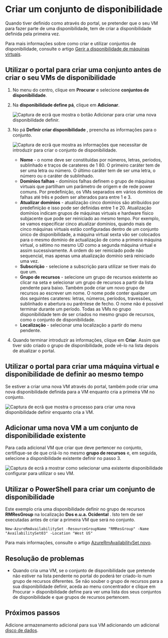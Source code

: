<properties
    pageTitle="Criar um conjunto de disponibilidade VM | Microsoft Azure"
    description="Saiba como criar uma disponibilidade definido para máquinas virtuais utilizando o Azure portal ou PowerShell utilizando o modelo de implementação do Gestor de recursos."
    keywords="conjunto de disponibilidade"
    services="virtual-machines-windows"
    documentationCenter=""
    authors="cynthn"
    manager="timlt"
    editor=""
    tags="azure-resource-manager"/>
<tags
    ms.service="virtual-machines-windows"
    ms.workload="infrastructure-services"
    ms.tgt_pltfrm="vm-windows"
    ms.devlang="na"
    ms.topic="article"
    ms.date="09/27/2016"
    ms.author="cynthn"/>


# <a name="create-an-availability-set"></a>Criar um conjunto de disponibilidade 

Quando tiver definido como através do portal, se pretender que o seu VM para fazer parte de uma disponibilidade, tem de criar a disponibilidade definida pela primeira vez.

Para mais informações sobre como criar e utilizar conjuntos de disponibilidade, consulte o artigo [Gerir a disponibilidade de máquinas virtuais](virtual-machines-windows-manage-availability.md).


## <a name="use-the-portal-to-create-an-availability-set-before-creating-your-vms"></a>Utilizar o portal para criar uma conjunto antes de criar o seu VMs de disponibilidade

1. No menu do centro, clique em **Procurar** e selecione **conjuntos de disponibilidade**.

2. Na **disponibilidade define pá**, clique em **Adicionar**.

    ![Captura de ecrã que mostra o botão Adicionar para criar uma nova disponibilidade definir.](./media/virtual-machines-windows-create-availability-set/add-availability-set.png)

3. No pá **Definir criar disponibilidade** , preencha as informações para o conjunto.

    ![Captura de ecrã que mostra as informações que necessitar de introduzir para criar o conjunto de disponibilidade.](./media/virtual-machines-windows-create-availability-set/create-availability-set.png)

    - **Nome** - o nome deve ser constituídas por números, letras, períodos, sublinhado e traços de carateres de 1 80. O primeiro caráter tem de ser uma letra ou número. O último caráter tem de ser uma letra, o número ou o caráter de sublinhado.
    - **Domínios falhas** - domínios falhas definem o grupo de máquinas virtuais que partilham um parâmetro de origem e de rede power comuns. Por predefinição, os VMs separados em vários domínios de falhas até três e podem ser alterados para entre 1 e 3.
    - **Atualizar domínios** - atualização cinco domínios são atribuídos por predefinição e isso pode ser definidas entre 1 e 20. Atualização domínios indicam grupos de máquinas virtuais e hardware físico subjacente que pode ser reiniciado ao mesmo tempo. Por exemplo, se vamos especificar cinco atualizar domínios, quando mais de cinco máquinas virtuais estão configuradas dentro de um conjunto único de disponibilidade, a máquina virtual sexta vão ser colocados para o mesmo domínio de actualização de como a primeira máquina virtual, o sétimo no mesmo UD como a segunda máquina virtual e assim sucessivamente. A ordem do ser reiniciado pode não sequencial, mas apenas uma atualização domínio será reiniciado uma vez.
    - **Subscrição** - selecione a subscrição para utilizar se tiver mais do que um.
    - **Grupo de recursos** - selecione um grupo de recursos existente ao clicar na seta e selecionar um grupo de recursos a partir da lista pendente para baixo. Também pode criar um novo grupo de recursos ao escrever um nome. O nome pode conter qualquer um dos seguintes carateres: letras, números, períodos, travessões, sublinhado e abertura ou parêntese de fecho. O nome não é possível terminar durante um período. Todas as VMs no grupo disponibilidade tem de ser criados no mesmo grupo de recursos, como o conjunto de disponibilidade.
    - **Localização** - selecionar uma localização a partir do menu pendente.

4. Quando terminar introduzir as informações, clique em **Criar**. Assim que tiver sido criado o grupo de disponibilidade, pode vê-lo na lista depois de atualizar o portal.

## <a name="use-the-portal-to-create-a-virtual-machine-and-an-availability-set-at-the-same-time"></a>Utilizar o portal para criar uma máquina virtual e disponibilidade de definir ao mesmo tempo

Se estiver a criar uma nova VM através do portal, também pode criar uma nova disponibilidade definida para a VM enquanto cria a primeira VM no conjunto.

![Captura de ecrã que mostra o processo para criar uma nova disponibilidade definir enquanto cria a VM.](./media/virtual-machines-windows-create-availability-set/new-vm-avail-set.png)


## <a name="add-a-new-vm-to-an-existing-availability-set"></a>Adicionar uma nova VM a um conjunto de disponibilidade existente

Para cada adicional VM que criar que deve pertencer no conjunto, certifique-se de que criá-lo no mesmo **grupo de recursos** e, em seguida, selecione a disponibilidade existente definir no passo 3. 

![Captura de ecrã a mostrar como selecionar uma existente disponibilidade configurar para utilizar o seu VM.](./media/virtual-machines-windows-create-availability-set/add-vm-to-set.png)



## <a name="use-powershell-to-create-an-availability-set"></a>Utilizar o PowerShell para criar um conjunto de disponibilidade

Este exemplo cria uma disponibilidade definir no grupo de recursos **RMResGroup** na localização **Dos e.u.a. Ocidental** . Isto tem de ser executadas antes de criar a primeira VM que será no conjunto.

    New-AzureRmAvailabilitySet -ResourceGroupName "RMResGroup" -Name "AvailabilitySet03" -Location "West US"
    
Para mais informações, consulte o artigo [AzureRmAvailabilitySet novo](https://msdn.microsoft.com/library/mt619453.aspx).


## <a name="troubleshooting"></a>Resolução de problemas

- Quando cria uma VM, se o conjunto de disponibilidade que pretende não estiver na lista pendente no portal do poderá ter criado-lo num grupo de recursos diferentes. Se não souber o grupo de recursos para a sua disponibilidade definir, aceda ao menu concentrador e clique em Procurar > disponibilidade define para ver uma lista dos seus conjuntos de disponibilidade e que grupos de recursos pertencem.


## <a name="next-steps"></a>Próximos passos

Adicione armazenamento adicional para sua VM adicionando um adicional [disco de dados](virtual-machines-windows-attach-disk-portal.md).
